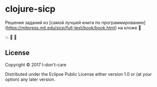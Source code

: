 # clojure-sicp

Решения заданий из [самой лучшей книги по программированию] (https://mitpress.mit.edu/sicp/full-text/book/book.html) на кложе :crown: 

:collision: :tada: :rocket: 

## License

Copyright © 2017 I-don't-care

Distributed under the Eclipse Public License either version 1.0 or (at
your option) any later version.
